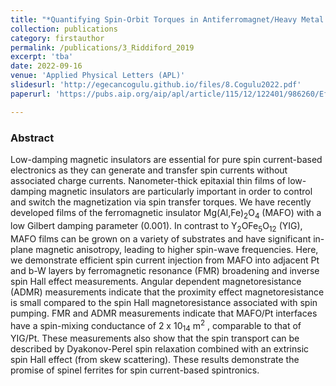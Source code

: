 ```yaml
---
title: "*Quantifying Spin-Orbit Torques in Antiferromagnet/Heavy Metal Heterostructures"
collection: publications
category: firstauthor
permalink: /publications/3_Riddiford_2019
excerpt: 'tba'
date: 2022-09-16
venue: 'Applied Physical Letters (APL)'
slidesurl: 'http://egecancogulu.github.io/files/8.Cogulu2022.pdf'
paperurl: 'https://pubs.aip.org/aip/apl/article/115/12/122401/986260/Efficient-spin-current-generation-in-low-damping2'

---
```

### Abstract 
Low-damping magnetic insulators are essential for pure spin current-based electronics as they can generate and transfer spin currents without associated charge currents. Nanometer-thick epitaxial thin films of low-damping magnetic insulators are particularly important in order to control and switch the magnetization via spin transfer torques. We have recently developed films of the ferromagnetic insulator Mg(Al,Fe)<sub>2</sub>O<sub>4</sub> (MAFO) with a low Gilbert damping parameter (0.001). In contrast to Y<sub>2</sub>OFe<sub>5</sub>O<sub>12</sub> (YIG), MAFO films can be grown on a variety of substrates and have significant in-plane magnetic anisotropy, leading to higher spin-wave frequencies. Here, we demonstrate efficient spin current injection from MAFO into adjacent Pt and b-W layers by ferromagnetic resonance (FMR) broadening and inverse spin Hall effect measurements. Angular  dependent magnetoresistance (ADMR) measurements indicate that the proximity effect magnetoresistance is small compared to the spin Hall magnetoresistance associated with spin pumping. FMR and ADMR measurements indicate that MAFO/Pt interfaces have a spin-mixing conductance of 2 x 10<sub>14</sub>  m<sup>2</sup> , comparable to that of YIG/Pt. These measurements also show that the spin transport can be described by Dyakonov-Perel spin relaxation combined with an extrinsic spin Hall effect (from skew scattering). These results demonstrate the promise of spinel ferrites for spin current-based spintronics.